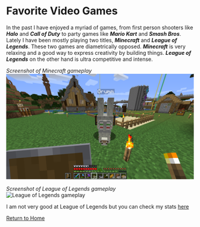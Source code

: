 # Favorite Video Games

In the past I have enjoyed a myriad of games, from first person shooters like ***Halo*** and ***Call of Duty*** to party games like ***Mario Kart*** and ***Smash Bros***. Lately I have been mostly playing two titles, ***Minecraft*** and ***League of Legends***. These two games are diametrically opposed. ***Minecraft*** is very relaxing and a good way to express creativity by building things. ***League of Legends*** on the other hand is ultra competitive and intense. 


*Screenshot of Minecraft gameplay*
![Screenshot of minecraft gameplay](https://github.com/CalvinNanneman/INFOTC-1000-Final/blob/main/2020-11-09_15.18.27.png?raw=true)

*Screenshot of League of Legends gameplay*
![League of Legends gameplay](https://i.ytimg.com/vi/ZKaFYxjbGvQ/maxresdefault.jpg)

I am not very good at League of Legends but you can check my stats [here](https://na.op.gg/summoner/userName=CalvinNNN42)

[Return to Home]()
